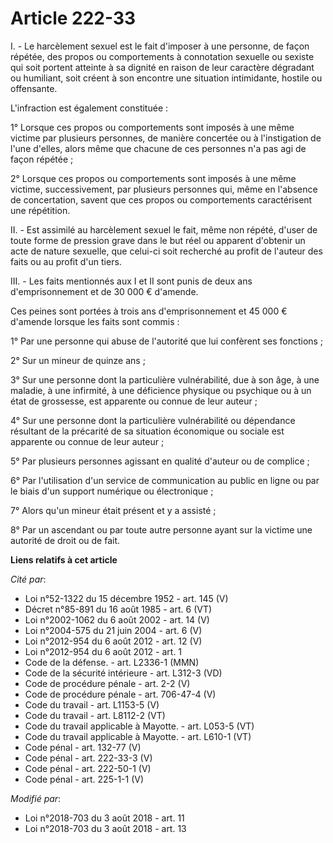 # Article 222-33

I. - Le harcèlement sexuel est le fait d'imposer à une personne, de façon répétée, des propos ou comportements à connotation
sexuelle ou sexiste qui soit portent atteinte à sa dignité en raison de leur caractère dégradant ou humiliant, soit créent à
son encontre une situation intimidante, hostile ou offensante.

L'infraction est également constituée :

1° Lorsque ces propos ou comportements sont imposés à une même victime par plusieurs personnes, de manière concertée ou à
l'instigation de l'une d'elles, alors même que chacune de ces personnes n'a pas agi de façon répétée ;

2° Lorsque ces propos ou comportements sont imposés à une même victime, successivement, par plusieurs personnes qui, même en
l'absence de concertation, savent que ces propos ou comportements caractérisent une répétition.

II. - Est assimilé au harcèlement sexuel le fait, même non répété, d'user de toute forme de pression grave dans le but réel
ou apparent d'obtenir un acte de nature sexuelle, que celui-ci soit recherché au profit de l'auteur des faits ou au profit
d'un tiers.

III. - Les faits mentionnés aux I et II sont punis de deux ans d'emprisonnement et de 30 000 € d'amende.

Ces peines sont portées à trois ans d'emprisonnement et 45 000 € d'amende lorsque les faits sont commis :

1° Par une personne qui abuse de l'autorité que lui confèrent ses fonctions ;

2° Sur un mineur de quinze ans ;

3° Sur une personne dont la particulière vulnérabilité, due à son âge, à une maladie, à une infirmité, à une déficience
physique ou psychique ou à un état de grossesse, est apparente ou connue de leur auteur ;

4° Sur une personne dont la particulière vulnérabilité ou dépendance résultant de la précarité de sa situation économique ou
sociale est apparente ou connue de leur auteur ;

5° Par plusieurs personnes agissant en qualité d'auteur ou de complice ;

6° Par l'utilisation d'un service de communication au public en ligne ou par le biais d'un support numérique ou
électronique ;

7° Alors qu'un mineur était présent et y a assisté ;

8° Par un ascendant ou par toute autre personne ayant sur la victime une autorité de droit ou de fait.

**Liens relatifs à cet article**

_Cité par_:

  - Loi n°52-1322 du 15 décembre 1952 - art. 145 (V)
  - Décret n°85-891 du 16 août 1985 - art. 6 (VT)
  - Loi n°2002-1062 du 6 août 2002 - art. 14 (V)
  - Loi n°2004-575 du 21 juin 2004 - art. 6 (V)
  - Loi n°2012-954 du 6 août 2012 - art. 12 (V)
  - Loi n°2012-954 du 6 août 2012 - art. 1
  - Code de la défense. - art. L2336-1 (MMN)
  - Code de la sécurité intérieure - art. L312-3 (VD)
  - Code de procédure pénale - art. 2-2 (V)
  - Code de procédure pénale - art. 706-47-4 (V)
  - Code du travail - art. L1153-5 (V)
  - Code du travail - art. L8112-2 (VT)
  - Code du travail applicable à Mayotte. - art. L053-5 (VT)
  - Code du travail applicable à Mayotte. - art. L610-1 (VT)
  - Code pénal - art. 132-77 (V)
  - Code pénal - art. 222-33-3 (V)
  - Code pénal - art. 222-50-1 (V)
  - Code pénal - art. 225-1-1 (V)

_Modifié par_:

  - Loi n°2018-703 du 3 août 2018 - art. 11
  - Loi n°2018-703 du 3 août 2018 - art. 13
